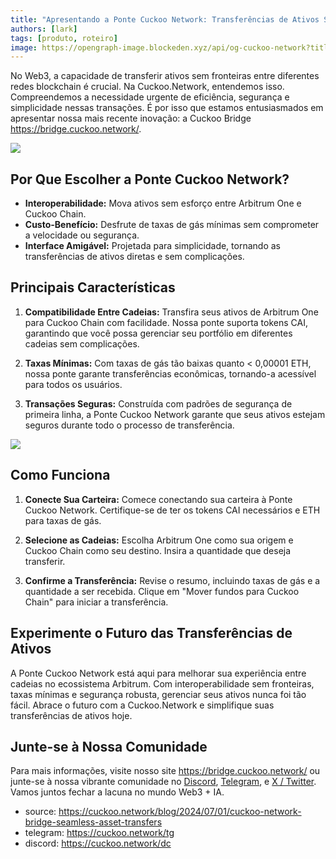 ```yaml
---
title: "Apresentando a Ponte Cuckoo Network: Transferências de Ativos Sem Fronteiras Entre Cadeias"
authors: [lark]
tags: [produto, roteiro]
image: https://opengraph-image.blockeden.xyz/api/og-cuckoo-network?title=Apresentando%20a%20Ponte%20Cuckoo%20Network%3A%20Transfer%C3%AAncias%20de%20Ativos%20Sem%20Fronteiras%20Entre%20Cadeias
---
```


No Web3, a capacidade de transferir ativos sem fronteiras entre diferentes redes blockchain é crucial. Na Cuckoo.Network, entendemos isso. Compreendemos a necessidade urgente de eficiência, segurança e simplicidade nessas transações. É por isso que estamos entusiasmados em apresentar nossa mais recente inovação: a Cuckoo Bridge https://bridge.cuckoo.network/.

![](https://cuckoo-network.b-cdn.net/cuckoo-network-bridge-seamless-asset-transfers.webp)

## Por Que Escolher a Ponte Cuckoo Network?

- **Interoperabilidade:** Mova ativos sem esforço entre Arbitrum One e Cuckoo Chain.
- **Custo-Benefício:** Desfrute de taxas de gás mínimas sem comprometer a velocidade ou segurança.
- **Interface Amigável:** Projetada para simplicidade, tornando as transferências de ativos diretas e sem complicações.

## Principais Características

1. **Compatibilidade Entre Cadeias:** Transfira seus ativos de Arbitrum One para Cuckoo Chain com facilidade. Nossa ponte suporta tokens CAI, garantindo que você possa gerenciar seu portfólio em diferentes cadeias sem complicações.

2. **Taxas Mínimas:** Com taxas de gás tão baixas quanto < 0,00001 ETH, nossa ponte garante transferências econômicas, tornando-a acessível para todos os usuários.

3. **Transações Seguras:** Construída com padrões de segurança de primeira linha, a Ponte Cuckoo Network garante que seus ativos estejam seguros durante todo o processo de transferência.

[![](https://cuckoo-network.b-cdn.net/cuckoo-bridge-screenshot.webp)](https://bridge.cuckoo.network/)

## Como Funciona

1. **Conecte Sua Carteira:** Comece conectando sua carteira à Ponte Cuckoo Network. Certifique-se de ter os tokens CAI necessários e ETH para taxas de gás.

2. **Selecione as Cadeias:** Escolha Arbitrum One como sua origem e Cuckoo Chain como seu destino. Insira a quantidade que deseja transferir.

3. **Confirme a Transferência:** Revise o resumo, incluindo taxas de gás e a quantidade a ser recebida. Clique em "Mover fundos para Cuckoo Chain" para iniciar a transferência.

## Experimente o Futuro das Transferências de Ativos

A Ponte Cuckoo Network está aqui para melhorar sua experiência entre cadeias no ecossistema Arbitrum. Com interoperabilidade sem fronteiras, taxas mínimas e segurança robusta, gerenciar seus ativos nunca foi tão fácil. Abrace o futuro com a Cuckoo.Network e simplifique suas transferências de ativos hoje.

## Junte-se à Nossa Comunidade

Para mais informações, visite nosso site https://bridge.cuckoo.network/ ou junte-se à nossa vibrante comunidade no [Discord](https://cuckoo.network/dc), [Telegram](https://cuckoo.network/tg), e [X / Twitter](https://cuckoo.network/x). Vamos juntos fechar a lacuna no mundo Web3 + IA.

- source: https://cuckoo.network/blog/2024/07/01/cuckoo-network-bridge-seamless-asset-transfers
- telegram: https://cuckoo.network/tg
- discord: https://cuckoo.network/dc
